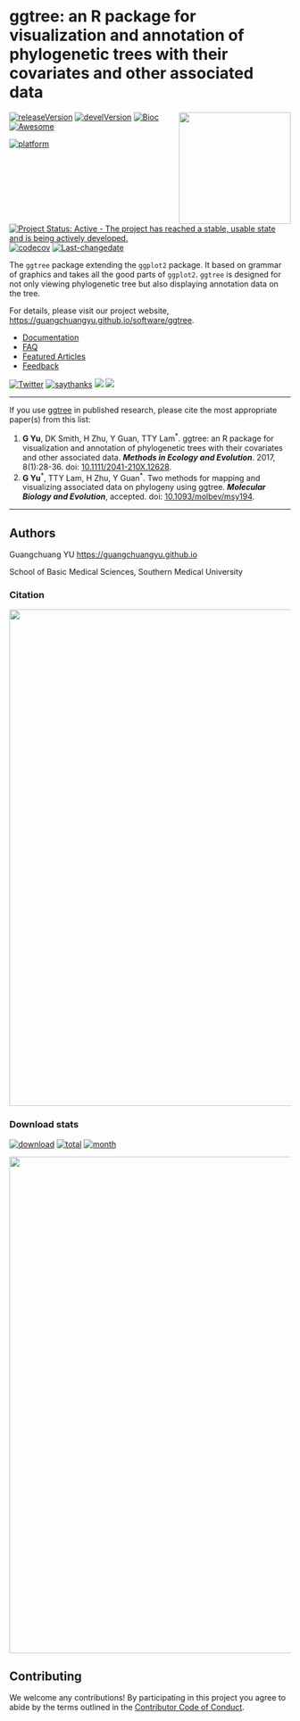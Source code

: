 <!-- README.md is generated from README.Rmd. Please edit that file -->

# ggtree: an R package for visualization and annotation of phylogenetic trees with their covariates and other associated data

<img src="https://raw.githubusercontent.com/Bioconductor/BiocStickers/master/ggtree/ggtree.png" height="200" align="right" />

[![releaseVersion](https://img.shields.io/badge/release%20version-1.12.7-green.svg?style=flat)](https://bioconductor.org/packages/ggtree)
[![develVersion](https://img.shields.io/badge/devel%20version-1.13.6-green.svg?style=flat)](https://github.com/guangchuangyu/ggtree)
[![Bioc](http://www.bioconductor.org/shields/years-in-bioc/ggtree.svg)](https://www.bioconductor.org/packages/devel/bioc/html/ggtree.html#since)
[![Awesome](https://cdn.rawgit.com/sindresorhus/awesome/d7305f38d29fed78fa85652e3a63e154dd8e8829/media/badge.svg)](https://awesome-r.com/#awesome-r-graphic-displays)

[![platform](http://www.bioconductor.org/shields/availability/devel/ggtree.svg)](https://www.bioconductor.org/packages/devel/bioc/html/ggtree.html#archives)
[![Project Status: Active - The project has reached a stable, usable
state and is being actively
developed.](http://www.repostatus.org/badges/latest/active.svg)](http://www.repostatus.org/#active)
[![codecov](https://codecov.io/gh/GuangchuangYu/ggtree/branch/master/graph/badge.svg)](https://codecov.io/gh/GuangchuangYu/ggtree)
[![Last-changedate](https://img.shields.io/badge/last%20change-2018--10--24-green.svg)](https://github.com/GuangchuangYu/ggtree/commits/master)

The `ggtree` package extending the `ggplot2` package. It based on
grammar of graphics and takes all the good parts of `ggplot2`. `ggtree`
is designed for not only viewing phylogenetic tree but also displaying
annotation data on the tree.

For details, please visit our project website,
<https://guangchuangyu.github.io/software/ggtree>.

  - [Documentation](https://guangchuangyu.github.io/software/ggtree/documentation/)
  - [FAQ](https://guangchuangyu.github.io/software/ggtree/faq/)
  - [Featured
    Articles](https://guangchuangyu.github.io/software/ggtree/featuredArticles/)
  - [Feedback](https://guangchuangyu.github.io/software/ggtree/#feedback)

[![Twitter](https://img.shields.io/twitter/url/http/shields.io.svg?style=social&logo=twitter)](https://twitter.com/intent/tweet?hashtags=ggtree&url=http://onlinelibrary.wiley.com/doi/10.1111/2041-210X.12628/abstract&screen_name=guangchuangyu)
[![saythanks](https://img.shields.io/badge/say-thanks-ff69b4.svg)](https://saythanks.io/to/GuangchuangYu)
[![](https://img.shields.io/badge/follow%20me%20on-微信-green.svg?style=flat)](https://guangchuangyu.github.io/blog_images/biobabble.jpg)
[![](https://img.shields.io/badge/打赏-支付宝/微信-green.svg?style=flat)](https://guangchuangyu.github.io/blog_images/pay_qrcode.png)

-----

If you use [ggtree](http://bioconductor.org/packages/ggtree) in
published research, please cite the most appropriate paper(s) from this
list:

1.  **G Yu**, DK Smith, H Zhu, Y Guan, TTY Lam<sup>\*</sup>. ggtree: an
    R package for visualization and annotation of phylogenetic trees
    with their covariates and other associated data. ***Methods in
    Ecology and Evolution***. 2017, 8(1):28-36. doi:
    [10.1111/2041-210X.12628](https://doi.org/10.1111/2041-210X.12628).
2.  **G Yu**<sup>\*</sup>, TTY Lam, H Zhu, Y Guan<sup>\*</sup>. Two
    methods for mapping and visualizing associated data on phylogeny
    using ggtree. ***Molecular Biology and Evolution***, accepted. doi:
    [10.1093/molbev/msy194](https://doi.org/10.1093/molbev/msy194).

-----

## Authors

Guangchuang YU <https://guangchuangyu.github.io>

School of Basic Medical Sciences, Southern Medical
University

### Citation

<img src="https://guangchuangyu.github.io/software/ggtree/featured-articles/index_files/figure-html/citation-1.png" width="890"/>

### Download stats

[![download](http://www.bioconductor.org/shields/downloads/ggtree.svg)](https://bioconductor.org/packages/stats/bioc/ggtree)
[![total](https://img.shields.io/badge/downloads-36767/total-blue.svg?style=flat)](https://bioconductor.org/packages/stats/bioc/ggtree)
[![month](https://img.shields.io/badge/downloads-1378/month-blue.svg?style=flat)](https://bioconductor.org/packages/stats/bioc/ggtree)

<img src="https://guangchuangyu.github.io/software/ggtree/index_files/figure-html/dlstats-1.png" width="890"/>

## Contributing

We welcome any contributions\! By participating in this project you
agree to abide by the terms outlined in the [Contributor Code of
Conduct](CONDUCT.md).
